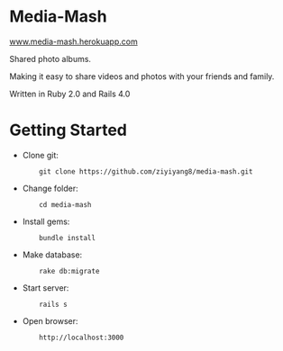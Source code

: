 # Media-Mash

www.media-mash.herokuapp.com

Shared photo albums.

Making it easy to share videos and photos with your friends and family.

Written in Ruby 2.0 and Rails 4.0

# Getting Started

* Clone git:

          git clone https://github.com/ziyiyang8/media-mash.git

* Change folder:

          cd media-mash

* Install gems:

          bundle install

* Make database:

          rake db:migrate

* Start server:

          rails s

* Open browser:

          http://localhost:3000

